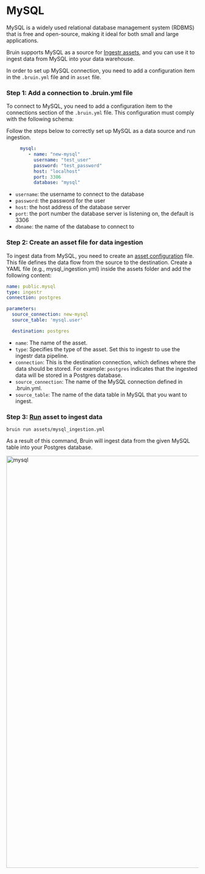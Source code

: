 # MySQL
 MySQL is a widely used relational database management system (RDBMS) that is free and open-source, making it ideal for both small and large applications.

Bruin supports MySQL as a source for [Ingestr assets](/assets/ingestr), and you can use it to ingest data from MySQL into your data warehouse.

In order to set up MySQL connection, you need to add a configuration item in the `.bruin.yml` file and in `asset` file.

### Step 1: Add a connection to .bruin.yml file

To connect to MySQL, you need to add a configuration item to the connections section of the `.bruin.yml` file. This configuration must comply with the following schema:

Follow the steps below to correctly set up MySQL as a data source and run ingestion.

```yaml
     mysql:
        - name: "new-mysql"
          username: "test_user"
          password: "test_password"
          host: "localhost"
          port: 3306
          database: "mysql"
```
- `username`: the username to connect to the database
- `password`: the password for the user
- `host`: the host address of the database server
- `port`: the port number the database server is listening on, the default is 3306
- `dbname`: the name of the database to connect to

### Step 2: Create an asset file for data ingestion

To ingest data from MySQL, you need to create an [asset configuration](/assets/ingestr#asset-structure) file. This file defines the data flow from the source to the destination. Create a YAML file (e.g., mysql_ingestion.yml) inside the assets folder and add the following content:

```yaml
name: public.mysql
type: ingestr
connection: postgres

parameters:
  source_connection: new-mysql
  source_table: 'mysql.user'

  destination: postgres
```

- `name`: The name of the asset.
- `type`: Specifies the type of the asset. Set this to ingestr to use the ingestr data pipeline.
- `connection`: This is the destination connection, which defines where the data should be stored. For example: `postgres` indicates that the ingested data will be stored in a Postgres database.
- `source_connection`: The name of the MySQL connection defined in .bruin.yml.
- `source_table`: The name of the data table in MySQL that you want to ingest.

### Step 3: [Run](/commands/run) asset to ingest data
```     
bruin run assets/mysql_ingestion.yml
```
As a result of this command, Bruin will ingest data from the given MySQL table into your Postgres database.

<img width="1081" alt="mysql" src="https://github.com/user-attachments/assets/efd0666c-3c9b-40b3-bfa9-bf9ed05620d7">
